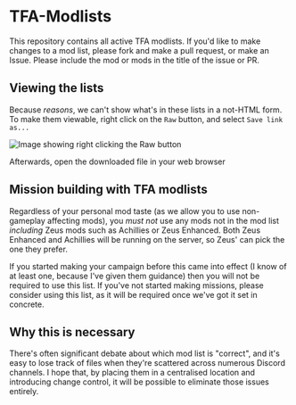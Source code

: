 # TFA-Modlists

This repository contains all active TFA modlists. If you'd like to make changes to a mod list, please fork and make a pull request, or make an Issue. 
Please include the mod or mods in the title of the issue or PR. 

## Viewing the lists

Because *reasons*, we can't show what's in these lists in a not-HTML form. To make them viewable, right click on the `Raw` button, and select `Save link as...` 

![Image showing right clicking the Raw button](https://i.imgur.com/YLnjEtY.png)

Afterwards, open the downloaded file in your web browser

## Mission building with TFA modlists

Regardless of your personal mod taste (as we allow you to use non-gameplay affecting mods), you *must not* use any mods not in the mod list *including* Zeus mods such as Achillies or Zeus Enhanced. Both Zeus Enhanced and Achillies will be running on the server, so Zeus' can pick the one they prefer.

If you started making your campaign before this came into effect (I know of at least one, because I've given them guidance) then you will not be required to use this list. If you've not started making missions, please consider using this list, as it will be required once we've got it set in concrete. 

## Why this is necessary

There's often significant debate about which mod list is "correct", and it's easy to lose track of files when they're scattered across numerous Discord channels. I hope that, by placing them in a centralised location and introducing change control, it will be possible to eliminate those issues entirely. 

